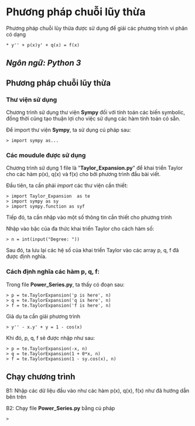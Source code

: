 # Phương pháp chuỗi lũy thừa
Phương pháp chuỗi lũy thừa được sử dụng để giải các phương trình vi phân có dạng

    * y'' + p(x)y' + q(x) = f(x)
## *Ngôn ngữ: Python 3*
## **Phương pháp chuỗi lũy thừa**
### **Thư viện sử dụng**
Chương trình sử dụng thư viện **Sympy** đối với tính toán các biến symbolic, đồng thời cũng tạo thuận lợi cho việc sử dụng các hàm tính toán có sẵn.

Để import thư viện **Sympy**, ta sử dụng cú pháp sau:

    > import sympy as...
### **Các moudule được sử dụng**
Chương trình sử dụng 1 file là "**Taylor_Expansion.py**" để khai triển Taylor cho các hàm p(x), q(x) và f(x) cho bởi phương trình đầu bài viết.

Đầu tiên, ta cần phải *import* các thư viện cần thiết:

    > import Taylor_Expansion  as te
    > import sympy as sy
    > import sympy.function as syf
Tiếp đó, ta cần nhập vào một số thông tin cần thiết cho phương trình

Nhập vào bậc của đa thức khai triển Taylor cho cách hàm số:

    > n = int(input("Degree: "))
Sau đó, ta lưu lại các hệ số của khai triển Taylor vào các array p, q, f đã được định nghĩa. 

### **Cách định nghĩa các hàm p, q, f:**

Trong file **Power_Series.py**, ta thấy có đoạn sau:

    > p = te.TaylorExpansion('p is here', n)
    > q = te.TaylorExpansion('q is here', n)
    > f = te.TaylorExpansion('f is here', n)

Giả dụ ta cần giải phương trình

    > y'' - x.y' + y = 1 - cos(x)
Khi đó, p, q, f sẽ được nhập như sau:

    > p = te.TaylorExpansion(-x, n)
    > q = te.TaylorExpansion(1 + 0*x, n)
    > f = te.TaylorExpansion(1 - sy.cos(x), n)

## Chạy chương trình
B1: Nhập các dữ liệu đầu vào như các hàm p(x), q(x), f(x) như đã hướng dẫn bên trên

B2: Chạy file **Power_Series.py** bằng cú pháp

    > 
